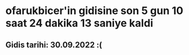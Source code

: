 # ofarukbicer'in gidisine son 5 gun 10 saat 24 dakika 13 saniye kaldi

## Gidis tarihi: 30.09.2022 :(
